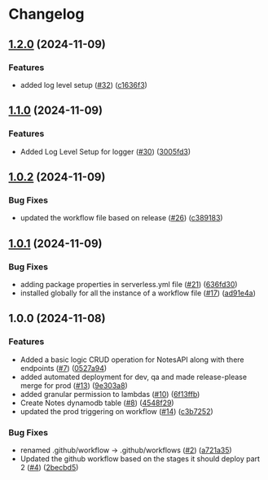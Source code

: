 # Changelog

## [1.2.0](https://github.com/subbusainath/ServerlessGuru-Code-Challenge/compare/v1.1.0...v1.2.0) (2024-11-09)


### Features

* added log level setup ([#32](https://github.com/subbusainath/ServerlessGuru-Code-Challenge/issues/32)) ([c1636f3](https://github.com/subbusainath/ServerlessGuru-Code-Challenge/commit/c1636f3c339738af41a1b549a87c0ac21553a9db))

## [1.1.0](https://github.com/subbusainath/ServerlessGuru-Code-Challenge/compare/v1.0.2...v1.1.0) (2024-11-09)


### Features

* Added Log Level Setup for logger ([#30](https://github.com/subbusainath/ServerlessGuru-Code-Challenge/issues/30)) ([3005fd3](https://github.com/subbusainath/ServerlessGuru-Code-Challenge/commit/3005fd35861e7bc1aa84cbd1b4700d6ff8e9b060))

## [1.0.2](https://github.com/subbusainath/ServerlessGuru-Code-Challenge/compare/v1.0.1...v1.0.2) (2024-11-09)


### Bug Fixes

* updated the workflow file based on release ([#26](https://github.com/subbusainath/ServerlessGuru-Code-Challenge/issues/26)) ([c389183](https://github.com/subbusainath/ServerlessGuru-Code-Challenge/commit/c3891838452fc619bdb5b607531ce6efdded38f9))

## [1.0.1](https://github.com/subbusainath/ServerlessGuru-Code-Challenge/compare/v1.0.0...v1.0.1) (2024-11-09)


### Bug Fixes

* adding package properties in serverless.yml file ([#21](https://github.com/subbusainath/ServerlessGuru-Code-Challenge/issues/21)) ([636fd30](https://github.com/subbusainath/ServerlessGuru-Code-Challenge/commit/636fd30f5719800a3173d75afc9f4aa282b13bac))
* installed globally for all the instance of a workflow file ([#17](https://github.com/subbusainath/ServerlessGuru-Code-Challenge/issues/17)) ([ad91e4a](https://github.com/subbusainath/ServerlessGuru-Code-Challenge/commit/ad91e4a59b64d8f9906fbc4d46af617b958d70ca))

## 1.0.0 (2024-11-08)


### Features

* Added a basic logic CRUD operation for NotesAPI along with there endpoints ([#7](https://github.com/subbusainath/ServerlessGuru-Code-Challenge/issues/7)) ([0527a94](https://github.com/subbusainath/ServerlessGuru-Code-Challenge/commit/0527a944750c3de2c953bf922fe66f1ea37646d7))
* added automated deployment for dev, qa and made release-please merge for prod ([#13](https://github.com/subbusainath/ServerlessGuru-Code-Challenge/issues/13)) ([9e303a8](https://github.com/subbusainath/ServerlessGuru-Code-Challenge/commit/9e303a8c51761df4bf17dcb919ef7ca8313dcb9c))
* added granular permission to lambdas ([#10](https://github.com/subbusainath/ServerlessGuru-Code-Challenge/issues/10)) ([6f13ffb](https://github.com/subbusainath/ServerlessGuru-Code-Challenge/commit/6f13ffbafa6f2fde160d256bb1cd0203ade4ed16))
* Create Notes dynamodb table ([#8](https://github.com/subbusainath/ServerlessGuru-Code-Challenge/issues/8)) ([4548f29](https://github.com/subbusainath/ServerlessGuru-Code-Challenge/commit/4548f29068ea80f8326983d640d2b28bb2cba412))
* updated the prod triggering on workflow ([#14](https://github.com/subbusainath/ServerlessGuru-Code-Challenge/issues/14)) ([c3b7252](https://github.com/subbusainath/ServerlessGuru-Code-Challenge/commit/c3b725218274ee057343ce1fb67dccc261b72b7e))


### Bug Fixes

* renamed .github/workflow -&gt; .github/workflows ([#2](https://github.com/subbusainath/ServerlessGuru-Code-Challenge/issues/2)) ([a721a35](https://github.com/subbusainath/ServerlessGuru-Code-Challenge/commit/a721a35f27531b938a67b7f7ab63340c051f0025))
* Updated the github workflow based on the stages it should deploy part 2 ([#4](https://github.com/subbusainath/ServerlessGuru-Code-Challenge/issues/4)) ([2becbd5](https://github.com/subbusainath/ServerlessGuru-Code-Challenge/commit/2becbd5c6f9166fb7c7dbabb0c3b209ecfe22123))
